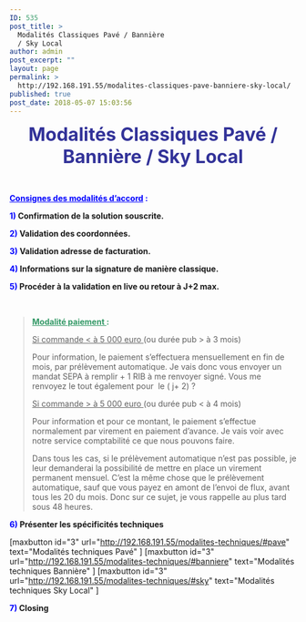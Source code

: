 ```yaml
---
ID: 535
post_title: >
  Modalités Classiques Pavé / Bannière
  / Sky Local
author: admin
post_excerpt: ""
layout: page
permalink: >
  http://192.168.191.55/modalites-classiques-pave-banniere-sky-local/
published: true
post_date: 2018-05-07 15:03:56
---
```

<p style="text-align: center;"><span style="font-size: 24pt; color: #333399;"><b>Modalités Classiques Pavé / Bannière / Sky Local</b></span></p>
&nbsp;

<span style="color: #0000ff;"><u><b>Consignes des modalités d’accord</b></u><b> :</b></span>

<span style="color: #0000ff;"><b>1) </b></span><b>Confirmation de la solution souscrite.</b>

<span style="color: #0000ff;"><b>2) </b></span><b>Validation des coordonnées.</b>

<span style="color: #0000ff;"><b>3) </b></span><b>Validation adresse de facturation.</b>

<b><span style="color: #0000ff;">4)</span> </b><b>Informations sur la signature de manière classique.</b>

<span style="color: #0000ff;"><b>5) </b></span><b>Procéder à la validation en live ou retour à J+2 max.</b>

&nbsp;
<blockquote><span style="color: #339966;"><u><b>Modalité paiement </b></u><b>:</b></span>

<u>Si commande &lt; à 5 000 euro </u>(ou durée pub &gt; à 3 mois)

Pour information, le paiement s’effectuera mensuellement en fin de mois, par prélèvement automatique. Je vais donc vous envoyer un mandat SEPA à remplir + 1 RIB à me renvoyer signé. Vous me renvoyez le tout également pour  le ( j+ 2) ?

<u>Si commande &gt; à 5 000 euro </u>(ou durée pub &lt; à 4 mois)

Pour information et pour ce montant, le paiement s’effectue normalement par virement en paiement d’avance. Je vais voir avec notre service comptabilité ce que nous pouvons faire.

Dans tous les cas, si le prélèvement automatique n’est pas possible, je leur demanderai la possibilité de mettre en place un virement permanent mensuel. C’est la même chose que le prélèvement automatique, sauf que vous payez en amont de l’envoi de flux, avant tous les 20 du mois. Donc sur ce sujet, je vous rappelle au plus tard sous 48 heures.</blockquote>
<b><span style="color: #0000ff;">6)</span> </b><b>Présenter les spécificités techniques</b>

[maxbutton id="3" url="http://192.168.191.55/modalites-techniques/#pave" text="Modalités techniques Pavé" ] [maxbutton id="3" url="http://192.168.191.55/modalites-techniques/#banniere" text="Modalités techniques Bannière" ] [maxbutton id="3" url="http://192.168.191.55/modalites-techniques/#sky" text="Modalités techniques Sky Local" ]

<b><span style="color: #0000ff;">7)</span> </b><b>Closing</b>